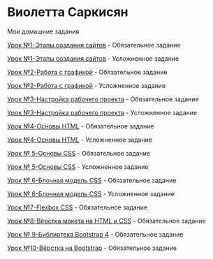 # Виолетта Саркисян

Мои домашние задания

[Урок №1-Этапы создания сайтов](https://wireframe.cc/hWjtq8 "Обязательное задание") - Обязательное задание

[Урок №1-Этапы создания сайтов](https://wireframe.cc/7qw8Kc "Усложненное задание") - Усложненное задание

[Урок №2-Работа с графикой](https://yadi.sk/d/vta4v2QBY9nyYw "Обязательное задание") - Обязательное задание

[Урок №2-Работа с графикой](https://yadi.sk/d/vta4v2QBY9nyYw "Усложненное задание") - Усложненное задание

[Урок №3-Настройка рабочего проекта](https://violettaarms.github.io/ "Обязательное задание") - Обязательное задание

[Урок №3-Настройка рабочего проекта](https://violettaarms.github.io/ "Усложненное задание") - Усложненное задание

[Урок №4-Основы HTML](https://violettaarms.github.io/Lesson4/ "Обязательное задание") - Обязательное задание

[Урок №4-Основы HTML](https://violettaarms.github.io/Lesson4_1/ "Усложненное задание") - Усложненное задание

[Урок № 5-Основы CSS](https://violettaarms.github.io/Lesson5/ "Обязательное задание") - Обязательное задание

[Урок № 5-Основы CSS](https://violettaarms.github.io/Lesson_5/ "Усложненное задание") - Усложненное задание

[Урок № 6-Блочная модель CSS](https://violettaarms.github.io/Lesson6/ "Обязательное задание") - Обязательное задание

[Урок № 6-Блочная модель CSS](https://violettaarms.github.io/Lesson6/ "Усложненное задание") - Усложненное задание

[Урок №7-Flexbox CSS](https://violettaarms.github.io/Lesson7/ "Обязательное задание") - Обязательное задание

[Урок №8-Вёрстка макета на HTML и CSS](https://violettaarms.github.io/Lesson8/src/ "Обязательное задание") - Обязательное задание

[Урок № 9-Библиотека Bootstrap 4](https://violettaarms.github.io/Lesson9/ "Обязательное задание") - Обязательное задание

[Урок №10-Вёрстка на Bootstrap](https://violettaarms.github.io/Lesson10/ "Обязательное задание") - Обязательное задание

